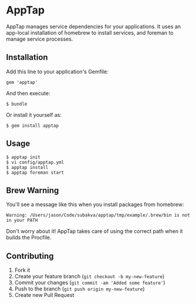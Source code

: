 # AppTap

AppTap manages service dependencies for your applications. It uses an app-local installation of homebrew to install services, and foreman to manage service processes.

## Installation

Add this line to your application's Gemfile:

    gem 'apptap'

And then execute:

    $ bundle

Or install it yourself as:

    $ gem install apptap

## Usage

    $ apptap init
    $ vi config/apptap.yml
    $ apptap install
    $ apptap foreman start

## Brew Warning

You'll see a message like this when you install packages from homebrew:

    Warning: /Users/jason/Code/subakva/apptap/tmp/example/.brew/bin is not in your PATH

Don't worry about it! AppTap takes care of using the correct path when it builds the Procfile.

## Contributing

1. Fork it
2. Create your feature branch (`git checkout -b my-new-feature`)
3. Commit your changes (`git commit -am 'Added some feature'`)
4. Push to the branch (`git push origin my-new-feature`)
5. Create new Pull Request
